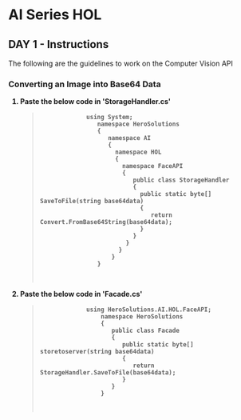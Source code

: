 <h1>AI Series HOL</h1>
<h2>DAY 1 - Instructions</h2>
<p>The following are the guidelines to work on the Computer Vision API</p>
<h3>Converting an Image into Base64 Data</h3>
<ol>
  <strong>
  	<li>Paste the below code in 'StorageHandler.cs'</li>
  	<blockquote>
        <pre>
           <code>using System;
           	    namespace HeroSolutions
                {
                   namespace AI
                   {
                     namespace HOL
                     {
                       namespace FaceAPI
                       {
            	          public class StorageHandler
                          {
                            public static byte[] SaveToFile(string base64data)
                            {
                               return Convert.FromBase64String(base64data);
                            }
                          }
                        }
                      }
                    } 
                }
            </code>
        </pre>
   </blockquote>

   <li>Paste the below code in 'Facade.cs'</li>
  	<blockquote>
        <pre>
           <code>using HeroSolutions.AI.HOL.FaceAPI;
                 namespace HeroSolutions
                 {
                    public class Facade
                    {
                       public static byte[] storetoserver(string base64data)
                       {
                          return StorageHandler.SaveToFile(base64data);
                       }
                    }
                 }
            </code>
       </pre>
   </blockquote>
  </strong>
</ol>

